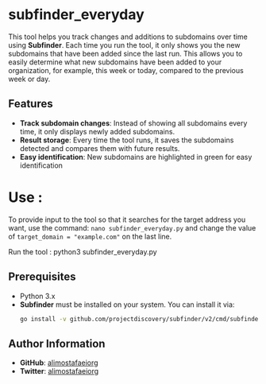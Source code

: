 # subfinder_everyday


This tool helps you track changes and additions to subdomains over time using **Subfinder**. Each time you run the tool, it only shows you the new subdomains that have been added since the last run. This allows you to easily determine what new subdomains have been added to your organization, for example, this week or today, compared to the previous week or day.

## Features

- **Track subdomain changes**: Instead of showing all subdomains every time, it only displays newly added subdomains.
- **Result storage**: Every time the tool runs, it saves the subdomains detected and compares them with future results.
- **Easy identification**: New subdomains are highlighted in green for easy identification

# Use : 
To provide input to the tool so that it searches for the target address you want, use the command: `nano subfinder_everyday.py` and change the value of `target_domain = "example.com"` on the last line.

Run the tool :‌
  python3 subfinder_everyday.py
 
## Prerequisites

- Python 3.x
- **Subfinder** must be installed on your system. You can install it via:
  ```bash
  go install -v github.com/projectdiscovery/subfinder/v2/cmd/subfinder@latest

## Author Information

- **GitHub**: [alimostafaeiorg](https://github.com/alimostafaeiorg)
- **Twitter**: [alimostafaeiorg](https://twitter.com/alimostafaeiorg)
